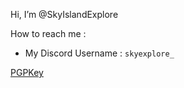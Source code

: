 Hi, I’m @SkyIslandExplore

How to reach me :

* My Discord Username : `skyexplore_`

[PGPKey](https://skyislandexplore.github.io/public-key.asc)
